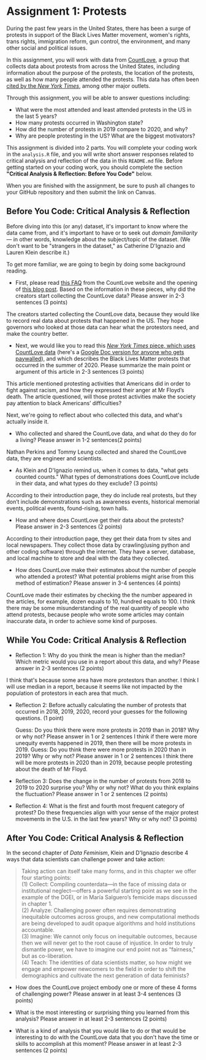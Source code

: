 # Assignment 1: Protests

During the past few years in the United States, there has been a surge of protests in support of the Black Lives Matter movement, women's rights, trans rights, immigration reform, gun control, the environment, and many other social and political issues.

In this assignment, you will work with data from [CountLove](https://countlove.org/), a group that collects data about protests from across the United States, including information about the purpose of the protests, the location of the protests, as well as how many people attended the protests. This data has often been [cited by the *New York Times*](https://www.nytimes.com/2020/08/28/us/black-lives-matter-protest.html), among other major outlets.

Through this assignment, you will be able to answer questions including:
- What were the most attended and least attended protests in the US in the last 5 years?
- How many protests occurred in Washington state?
- How did the number of protests in 2019 compare to 2020, and why?
- Why are people protesting in the US? What are the biggest motivators?


This assignment is divided into 2 parts. You will complete your coding work in the `analysis.R` file, and you will write short answer responses related to critical analysis and reflection of the data in this `README.md` file. Before getting started on your coding work, you should complete the section **"Critical Analysis & Reflection: Before You Code"** below.

When you are finished with the assignment, be sure to push all changes to your GitHub repository and then submit the link on Canvas.

## Before You Code: Critical Analysis & Reflection

Before diving into this (or any) dataset, it's important to know where the data came from, and it's important to have or to seek out _domain familiarity_ — in other words, knowledge about the subject/topic of the dataset. (We don't want to be "strangers in the dataset," as Catherine D'Ignazio and Lauren Klein describe it.)

To get more familiar, we are going to begin by doing some background reading.

- First, please read [this FAQ](https://countlove.org/faq.html) from the CountLove website and the opening of [this blog post](https://www.tommyleung.com/countLove/index.htm). Based on the information in these pieces, why did the creators start collecting the CountLove data? Please answer in 2-3 sentences (3 points)

The creators started collecting the CountLove data, because they would like to record real data about protests that happened in the US. They hope governors who looked at those data can hear what the protestors need, and make the country better.


- Next, we would like you to read this [*New York Times* piece, which uses CountLove data](https://www.nytimes.com/interactive/2020/06/13/us/george-floyd-protests-cities-photos.html) (here's a [Google Doc version for anyone who gets paywalled](https://docs.google.com/document/d/1sdjFsA5csYuH4plNEEk7WXT77K5h5ZuyW05CBwYdk6A/edit?usp=sharing)), and which describes the Black Lives Matter protests that occurred in the summer of 2020. Please summarize the main point or argument of this article in 2-3 sentences (3 points)

This article mentioned protesting activities that Americans did in order to fight against racism, and how they expressed their anger at Mr Floyd’s death. The article questioned, will those protest activities make the society pay attention to black Americans’ difficulties? 

Next, we're going to reflect about who collected this data, and what's actually inside it.

- Who collected and shared the CountLove data, and what do they do for a living? Please answer in 1-2 sentences(2 points)

Nathan Perkins and Tommy Leung collected and shared the CountLove data, they are engineer and scientists.

- As Klein and D'Ignazio remind us, when it comes to data, "what gets counted counts." What types of demonstrations does CountLove include in their data, and what types do they exclude? (3 points)

According to their introduction page, they do include real protests, but they don’t include demonstrations such as awareness events, historical memorial events, political events, found-rising, town halls.

- How and where does CountLove get their data about the protests? Please answer in 2-3 sentences (2 points)

According to their introduction page, they get their data from tv sites and local newspapers. They collect those data by crawling(using python and other coding software) through the internet. They have a server, database, and local machine to store and deal with the data they collected.

- How does CountLove make their estimates about the number of people who attended a protest? What potential problems might arise from this method of estimation? Please answer in 3-4 sentences (4 points)

CountLove made their estimates by checking the the number appeared in the articles, for example, dozen equals to 10, hundred equals to 100. I think there may be some misunderstanding of the real quantity of people who attend protests, because people who wrote some articles may contain inaccurate data, in order to achieve some kind of purposes.

## While You Code: Critical Analysis & Reflection

- Reflection 1: Why do you think the mean is higher than the median? Which metric would you use in a report about this data, and why? Please answer in 2-3 sentences (2 points)

I think that's because some area have more protestors than another. I think I will use median in a report, because it seems like not impacted by the population of protestors in each area that much.

- Reflection 2: Before actually calculating the number of protests that occurred in 2018, 2019, 2020, record your guesses for the following questions. (1 point)

  Guess: Do you think there were more protests in 2019 than in 2018? Why or why not? Please answer in 1 or 2 sentences
I think if there were more unequity events happened in 2019, then there will be more protests in 2019.
  Guess: Do you think there were more protests in 2020 than in 2019? Why or why not? Please answer in 1 or 2 sentences
  I think there will be more protests in 2020 than in 2019, because people protesting about the death of Mr Floyd.

- Reflection 3: Does the change in the number of protests from 2018 to 2019 to 2020 surprise you? Why or why not? What do you think explains the fluctuation? Please answer in 1 or 2 sentences (2 points)

- Reflection 4: What is the first and fourth most frequent category of protest? Do these frequencies align with your sense of the major protest movements in the U.S. in the last few years? Why or why not? (3 points)

## After You Code: Critical Analysis & Reflection

In the second chapter of *Data Feminism*, Klein and D'Ignazio describe 4 ways that data scientists can challenge power and take action:
> Taking action can itself take many forms, and in this chapter we offer four starting points:  
> (1) Collect: Compiling counterdata—in the face of missing data or institutional neglect—offers a powerful starting point as we see in the example of the DGEI, or in María Salguero’s femicide maps discussed in chapter 1.  
> (2) Analyze: Challenging power often requires demonstrating inequitable outcomes across groups, and new computational methods are being developed to audit opaque algorithms and hold institutions accountable.  
> (3) Imagine: We cannot only focus on inequitable outcomes, because then we will never get to the root cause of injustice. In order to truly dismantle power, we have to imagine our end point not as “fairness,” but as co-liberation.  
> (4) Teach: The identities of data scientists matter, so how might we engage and empower newcomers to the field in order to shift the demographics and cultivate the next generation of data feminists?  

- How does the CountLove project embody one or more of these 4 forms of challenging power? Please answer in at least 3-4 sentences (3 points)

- What is the most interesting or surprising thing you learned from this analysis? Please answer in at least 2-3 sentences (2 points)

- What is a kind of analysis that you would like to do or that would be interesting to do with the CountLove data that you don't have the time or skills to accomplish at this moment? Please answer in at least 2-3 sentences (2 points)
